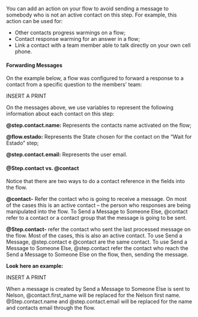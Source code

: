 You can add an action on your flow to avoid sending a message to somebody who is not an active contact on this step. For example, this action can be used for:

- Other contacts progress warmings on a flow;
- Contact response warming for an answer in a flow;
- Link a contact with a team member able to talk directly on your own cell phone.

#### Forwarding Messages

On the example below, a flow was configured to forward a response to a contact from a specific question to the members' team:

INSERT A PRINT

On the messages above, we use variables to represent the following information about each contact on this step:

**@step.contact.name:** Represents the contacts name activated on the flow;

**@flow.estado:** Represents the State chosen for the contact on the “Wait for Estado” step;

**@step.contact.email:** Represents the user email.

#### @Step.contact vs. @contact ####

Notice that there are two ways to do a contact reference in the fields into the flow.

**@contact-** Refer the contact who is going to receive a message. On most of the cases this is an active contact – the person who responses are being manipulated into the flow. To Send a Message to Someone Else, @contact refer to a contact or a contact group that the message is going to be sent.

**@Step.contact-** refer the contact who sent the last processed message on the flow. Most of the cases, this is also an active contact. To use Send a Message, @step.contact e @contact  are the same contact. To use Send a Message to Someone Else, @step.contact refer the contact who reach the Send a Message to Someone Else on the flow, then, sending the message.

**Look here an example:**

INSERT A PRINT

When a message is created by Send a Message to Someone Else is sent to Nelson, @contact.first_name will be replaced for the Nelson first name. @Step.contact.name and @step.contact.email will be replaced for the name and contacts email through the flow.
